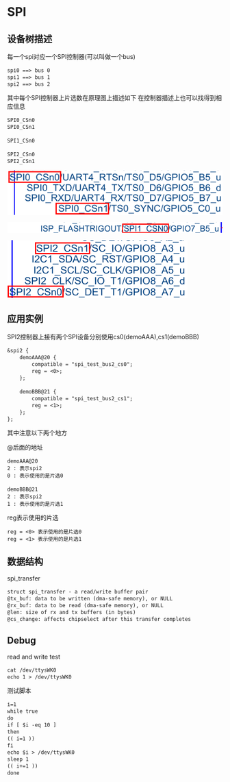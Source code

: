 # SPI

## 设备树描述

每一个spi对应一个SPI控制器(可以叫做一个bus)

	spi0 ==> bus 0
	spi1 ==> bus 1
	spi2 ==> bus 2

其中每个SPI控制器上片选数在原理图上描述如下
在控制器描述上也可以找得到相应信息

	SPI0_CSn0
	SPI0_CSn1

	SPI1_CSn0

	SPI2_CSn0
	SPI2_CSn1

![spi0_cs](./spi0_cs.png)

![spi1_cs](./spi1_cs.png)

![spi2_cs](./spi2_cs.png)

## 应用实例

SPI2控制器上接有两个SPI设备分别使用cs0(demoAAA),cs1(demoBBB)

	&spi2 {
		demoAAA@20 {
			compatible = "spi_test_bus2_cs0";
			reg = <0>;
		};

		demoBBB@21 {
			compatible = "spi_test_bus2_cs1";
			reg = <1>;
		};
	};

其中注意以下两个地方

@后面的地址

	demoAAA@20
	2 : 表示spi2
	0 : 表示使用的是片选0

	demoBBB@21
	2 : 表示spi2
	1 : 表示使用的是片选1

reg表示使用的片选

	reg = <0> 表示使用的是片选0
	reg = <1> 表示使用的是片选1

## 数据结构

spi_transfer

	struct spi_transfer - a read/write buffer pair
	@tx_buf: data to be written (dma-safe memory), or NULL
	@rx_buf: data to be read (dma-safe memory), or NULL
	@len: size of rx and tx buffers (in bytes)
	@cs_change: affects chipselect after this transfer completes

## Debug

read and write test

	cat /dev/ttysWK0
	echo 1 > /dev/ttysWK0

测试脚本

	i=1
	while true
	do
	if [ $i -eq 10 ]
	then
	(( i=1 ))
	fi
	echo $i > /dev/ttysWK0
	sleep 1
	(( i+=1 ))
	done
